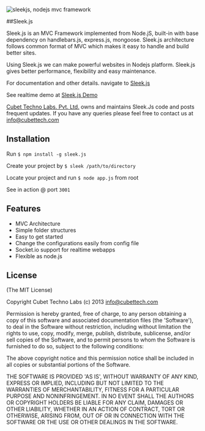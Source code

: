 ![sleekjs, nodejs mvc framework](http://www.sleekjs.com/wp-content/themes/easy-docs/img/logo.png)

##Sleek.js

Sleek.js is an MVC Framework implemented from Node.jS, built-in with base dependency on handlebars.js, express.js, mongoose. Sleek.js architecture follows common format of MVC which makes it easy to handle and build better sites.

Using Sleek.js we can make powerful websites in Nodejs platform. Sleek.js gives better performance, flexibility and easy maintenance.

For documentation and other details. navigate to [Sleek.js](http://www.sleekjs.com)

See realtime demo at [Sleek.js Demo](http://demo.sleekjs.com)

[Cubet Techno Labs. Pvt. Ltd.](http://www.cubettech.com) owns and maintains Sleek.Js code and posts frequent updates. If you have any queries please feel free to contact us at <info@cubettech.com>

## Installation

Run 
`$ npm install -g sleek.js`

Create your project by
`$ sleek /path/to/directory`

Locate your project and run `$ node app.js` from root 

See in action @ port `3001`

## Features

  * MVC Architecture
  * Simple folder structures
  * Easy to get started
  * Change the configurations easily from config file
  * Socket.io support for realtime webapps
  * Flexible as node.js

## License

(The MIT License)

Copyright Cubet Techno Labs (c) 2013  <info@cubettech.com>

Permission is hereby granted, free of charge, to any person obtaining
a copy of this software and associated documentation files (the
'Software'), to deal in the Software without restriction, including
without limitation the rights to use, copy, modify, merge, publish,
distribute, sublicense, and/or sell copies of the Software, and to
permit persons to whom the Software is furnished to do so, subject to
the following conditions:

The above copyright notice and this permission notice shall be
included in all copies or substantial portions of the Software.

THE SOFTWARE IS PROVIDED 'AS IS', WITHOUT WARRANTY OF ANY KIND,
EXPRESS OR IMPLIED, INCLUDING BUT NOT LIMITED TO THE WARRANTIES OF
MERCHANTABILITY, FITNESS FOR A PARTICULAR PURPOSE AND NONINFRINGEMENT.
IN NO EVENT SHALL THE AUTHORS OR COPYRIGHT HOLDERS BE LIABLE FOR ANY
CLAIM, DAMAGES OR OTHER LIABILITY, WHETHER IN AN ACTION OF CONTRACT,
TORT OR OTHERWISE, ARISING FROM, OUT OF OR IN CONNECTION WITH THE
SOFTWARE OR THE USE OR OTHER DEALINGS IN THE SOFTWARE.
